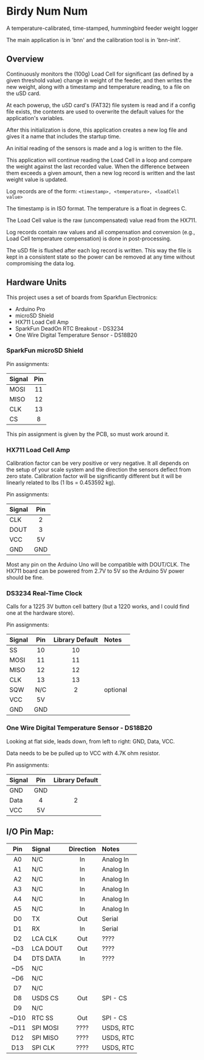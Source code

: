 # Birdy Num Num
A temperature-calibrated, time-stamped, hummingbird feeder weight logger

The main application is in 'bnn' and the calibration tool is in 'bnn-init'.

## Overview
Continuously monitors the (100g) Load Cell for significant (as defined by a
given threshold value) change in weight of the feeder, and then writes the
new weight, along with a timestamp and temperature reading, to a file on the
uSD card.

At each powerup, the uSD card's (FAT32) file system is read and if a config
file exists, the contents are used to overwrite the default values for the
application's variables.

After this initialization is done, this application creates a new log file
and gives it a name that includes the startup time.

An initial reading of the sensors is made and a log is written to the file.

This application will continue reading the Load Cell in a loop and compare
the weight against the last recorded value.  When the difference between
them exceeds a given amount, then a new log record is written and the last
weight value is updated.

Log records are of the form: `<timestamp>, <temperature>, <loadCell value>`

The timestamp is in ISO format.  The temperature is a float in degrees C.

The Load Cell value is the raw (uncompensated) value read from the HX711.

Log records contain raw values and all compensation and conversion (e.g.,
Load Cell temperature compensation) is done in post-processing.

The uSD file is flushed after each log record is written.  This way the
file is kept in a consistent state so the power can be removed at any time
without compromising the data log.


## Hardware Units

This project uses a set of boards from Sparkfun Electronics:

* Arduino Pro
* microSD Shield
* HX711 Load Cell Amp
* SparkFun DeadOn RTC Breakout - DS3234
* One Wire Digital Temperature Sensor - DS18B20

### SparkFun microSD Shield

Pin assignments:

| Signal | Pin |
| ------ |:---:|
| MOSI   | 11  |
| MISO   | 12  |
| CLK    | 13  |
| CS     |  8  |

This pin assignment is given by the PCB, so must work around it.

### HX711 Load Cell Amp

Calibration factor can be very positive or very negative. It all depends on
the setup of your scale system and the direction the sensors deflect from
zero state.  Calibration factor will be significantly different but it will
be linearly related to lbs (1 lbs = 0.453592 kg).

Pin assignments:

| Signal | Pin |
| ------ |:---:|
| CLK    | 2   |
| DOUT   | 3   |
| VCC    | 5V  |
| GND    | GND |

Most any pin on the Arduino Uno will be compatible with DOUT/CLK.
The HX711 board can be powered from 2.7V to 5V so the Arduino 5V power
should be fine.

### DS3234 Real-Time Clock

Calls for a 1225 3V button cell battery (but a 1220 works, and I could find one at the hardware store).

Pin assignments:

| Signal | Pin | Library Default |  Notes   |
| ------ |:---:|:---------------:|:-------- |
| SS     | 10  | 10              |          |
| MOSI   | 11  | 11              |          |
| MISO   | 12  | 12              |          |
| CLK    | 13  | 13              |          |
| SQW    | N/C |  2              | optional |
| VCC    | 5V  |                 |          |
| GND    | GND |                 |          |

### One Wire Digital Temperature Sensor - DS18B20

Looking at flat side, leads down, from left to right: GND, Data, VCC.

Data needs to be be pulled up to VCC with 4.7K ohm resistor.

Pin assignments:

| Signal | Pin | Library Default |
| ------ |:---:|:---------------:|
| GND    | GND |                 |
| Data   | 4   | 2               |
| VCC    | 5V  |                 |


## I/O Pin Map:

| Pin |  Signal | Direction |   Notes   |
|:---:|:------- |:---------:|:--------- |
| A0  | N/C     | In        | Analog In |
| A1  | N/C     | In        | Analog In |
| A2  | N/C     | In        | Analog In |
| A3  | N/C     | In        | Analog In |
| A4  | N/C     | In        | Analog In |
| A5  | N/C     | In        | Analog In |
| D0  | TX      | Out       | Serial    |
| D1  | RX      | In        | Serial    |
| D2  | LCA CLK | Out       | ????      |
| ~D3 | LCA DOUT| Out       | ????      |
| D4  | DTS DATA| In        | ????      |
| ~D5 | N/C     |           |           |
| ~D6 | N/C     |           |           |
| D7  | N/C     |           |           |
| D8  | USDS CS | Out       | SPI - CS  |
| D9  | N/C     |           |           |
| ~D10| RTC SS  | Out       | SPI - CS  |
| ~D11| SPI MOSI| ????      | USDS, RTC |
| D12 | SPI MISO| ????      | USDS, RTC |
| D13 | SPI CLK | ????      | USDS, RTC |
